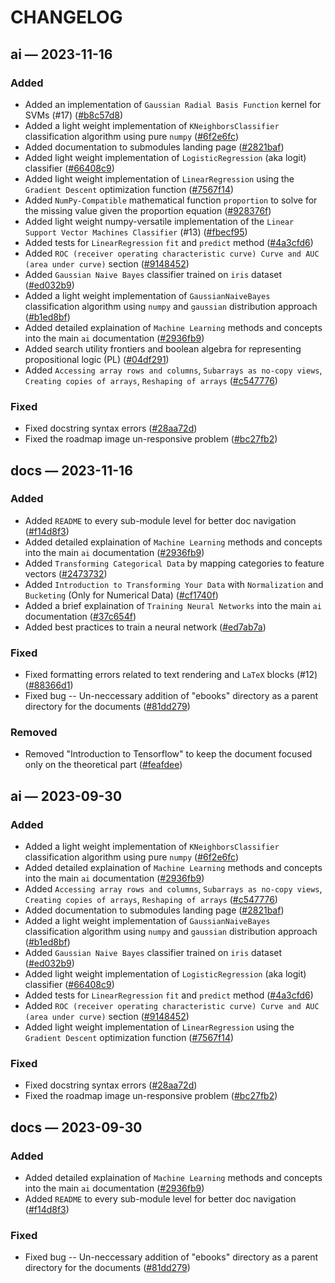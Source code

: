 # CHANGELOG

## ai — 2023-11-16

### Added

- Added an implementation of `Gaussian Radial Basis Function` kernel for SVMs (#17) ([#b8c57d8](https://www.github.com/joshiayush/ai/commit/b8c57d8))
- Added a light weight implementation of `KNeighborsClassifier` classification algorithm using pure `numpy` ([#6f2e6fc](https://www.github.com/joshiayush/ai/commit/6f2e6fc))
- Added documentation to submodules landing page ([#2821baf](https://www.github.com/joshiayush/ai/commit/2821baf))
- Added light weight implementation of `LogisticRegression` (aka logit) classifier ([#66408c9](https://www.github.com/joshiayush/ai/commit/66408c9))
- Added light weight implementation of `LinearRegression` using the `Gradient Descent` optimization function ([#7567f14](https://www.github.com/joshiayush/ai/commit/7567f14))
- Added `NumPy-Compatible` mathematical function `proportion` to solve for the missing value given the proportion equation ([#928376f](https://www.github.com/joshiayush/ai/commit/928376f))
- Added light weight numpy-versatile implementation of the `Linear Support Vector Machines Classifier` (#13) ([#fbecf95](https://www.github.com/joshiayush/ai/commit/fbecf95))
- Added tests for `LinearRegression` `fit` and `predict` method ([#4a3cfd6](https://www.github.com/joshiayush/ai/commit/4a3cfd6))
- Added `ROC (receiver operating characteristic curve) Curve and AUC (area under curve)` section ([#9148452](https://www.github.com/joshiayush/ai/commit/9148452))
- Added `Gaussian Naive Bayes` classifier trained on `iris` dataset ([#ed032b9](https://www.github.com/joshiayush/ai/commit/ed032b9))
- Added a light weight implementation of `GaussianNaiveBayes` classification algorithm using `numpy` and `gaussian` distribution approach ([#b1ed8bf](https://www.github.com/joshiayush/ai/commit/b1ed8bf))
- Added detailed explaination of `Machine Learning` methods and concepts into the main `ai` documentation ([#2936fb9](https://www.github.com/joshiayush/ai/commit/2936fb9))
- Added search utility frontiers and boolean algebra for representing propositional logic (PL) ([#04df291](https://www.github.com/joshiayush/ai/commit/04df291))
- Added `Accessing array rows and columns`, `Subarrays as no-copy views`, `Creating copies of arrays`, `Reshaping of arrays` ([#c547776](https://www.github.com/joshiayush/ai/commit/c547776))


### Fixed

- Fixed docstring syntax errors ([#28aa72d](https://www.github.com/joshiayush/ai/commit/28aa72d))
- Fixed the roadmap image un-responsive problem ([#bc27fb2](https://www.github.com/joshiayush/ai/commit/bc27fb2))


## docs — 2023-11-16

### Added

- Added `README` to every sub-module level for better doc navigation ([#f14d8f3](https://www.github.com/joshiayush/ai/commit/f14d8f3))
- Added detailed explaination of `Machine Learning` methods and concepts into the main `ai` documentation ([#2936fb9](https://www.github.com/joshiayush/ai/commit/2936fb9))
- Added `Transforming Categorical Data` by mapping categories to feature vectors ([#2473732](https://www.github.com/joshiayush/ai/commit/2473732))
- Added `Introduction to Transforming Your Data` with `Normalization` and `Bucketing` (Only for Numerical Data) ([#cf1740f](https://www.github.com/joshiayush/ai/commit/cf1740f))
- Added a brief explaination of `Training Neural Networks` into the main `ai` documentation ([#37c654f](https://www.github.com/joshiayush/ai/commit/37c654f))
- Added best practices to train a neural network ([#ed7ab7a](https://www.github.com/joshiayush/ai/commit/ed7ab7a))


### Fixed

- Fixed formatting errors related to text rendering and `LaTeX` blocks (#12) ([#88366d1](https://www.github.com/joshiayush/ai/commit/88366d1))
- Fixed bug -- Un-neccessary addition of "ebooks" directory as a parent directory for the documents ([#81dd279](https://www.github.com/joshiayush/ai/commit/81dd279))
### Removed

- Removed "Introduction to Tensorflow" to keep the document focused only on the theoretical part ([#feafdee](https://www.github.com/joshiayush/ai/commit/feafdee))


## ai — 2023-09-30

### Added

- Added a light weight implementation of `KNeighborsClassifier` classification algorithm using pure `numpy` ([#6f2e6fc](https://www.github.com/joshiayush/ai/commit/6f2e6fc))
- Added detailed explaination of `Machine Learning` methods and concepts into the main `ai` documentation ([#2936fb9](https://www.github.com/joshiayush/ai/commit/2936fb9))
- Added `Accessing array rows and columns`, `Subarrays as no-copy views`, `Creating copies of arrays`, `Reshaping of arrays` ([#c547776](https://www.github.com/joshiayush/ai/commit/c547776))
- Added documentation to submodules landing page ([#2821baf](https://www.github.com/joshiayush/ai/commit/2821baf))
- Added a light weight implementation of `GaussianNaiveBayes` classification algorithm using `numpy` and `gaussian` distribution approach ([#b1ed8bf](https://www.github.com/joshiayush/ai/commit/b1ed8bf))
- Added `Gaussian Naive Bayes` classifier trained on `iris` dataset ([#ed032b9](https://www.github.com/joshiayush/ai/commit/ed032b9))
- Added light weight implementation of `LogisticRegression` (aka logit) classifier ([#66408c9](https://www.github.com/joshiayush/ai/commit/66408c9))
- Added tests for `LinearRegression` `fit` and `predict` method ([#4a3cfd6](https://www.github.com/joshiayush/ai/commit/4a3cfd6))
- Added `ROC (receiver operating characteristic curve) Curve and AUC (area under curve)` section ([#9148452](https://www.github.com/joshiayush/ai/commit/9148452))
- Added light weight implementation of `LinearRegression` using the `Gradient Descent` optimization function ([#7567f14](https://www.github.com/joshiayush/ai/commit/7567f14))


### Fixed

- Fixed docstring syntax errors ([#28aa72d](https://www.github.com/joshiayush/ai/commit/28aa72d))
- Fixed the roadmap image un-responsive problem ([#bc27fb2](https://www.github.com/joshiayush/ai/commit/bc27fb2))


## docs — 2023-09-30

### Added

- Added detailed explaination of `Machine Learning` methods and concepts into the main `ai` documentation ([#2936fb9](https://www.github.com/joshiayush/ai/commit/2936fb9))
- Added `README` to every sub-module level for better doc navigation ([#f14d8f3](https://www.github.com/joshiayush/ai/commit/f14d8f3))


### Fixed

- Fixed bug -- Un-neccessary addition of "ebooks" directory as a parent directory for the documents ([#81dd279](https://www.github.com/joshiayush/ai/commit/81dd279))